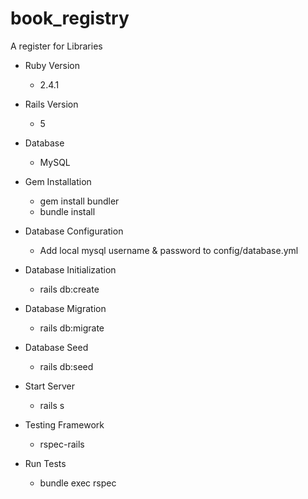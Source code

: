 # book_registry
A register for Libraries

* Ruby Version
  - 2.4.1

* Rails Version
  - 5

* Database
  - MySQL

* Gem Installation
  - gem install bundler
  - bundle install

* Database Configuration
  - Add local mysql username & password to config/database.yml

* Database Initialization
  - rails db:create

* Database Migration
  - rails db:migrate

* Database Seed
  - rails db:seed

* Start Server
  - rails s

* Testing Framework
  - rspec-rails

* Run Tests
  - bundle exec rspec
